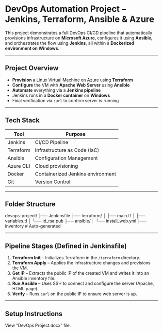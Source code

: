 # DevOps Automation Project – Jenkins, Terraform, Ansible & Azure

This project demonstrates a full DevOps CI/CD pipeline that automatically provisions infrastructure on **Microsoft Azure**, configures it using **Ansible**, and orchestrates the flow using **Jenkins**, all within a **Dockerized environment on Windows**.

---------------------------------------------------------------------------------------------

## Project Overview

- **Provision** a Linux Virtual Machine on Azure using **Terraform**
- **Configure** the VM with **Apache Web Server** using **Ansible**
- **Automate** everything via a **Jenkins pipeline**
- Jenkins runs in a **Docker container** on **Windows**
- Final verification via `curl` to confirm server is running

---------------------------------------------------------------------------------------------

## Tech Stack

| Tool       | Purpose                                 |
|------------|------------------------------------------|
| Jenkins    | CI/CD Pipeline                           |
| Terraform  | Infrastructure as Code (IaC)             |
| Ansible    | Configuration Management                 |
| Azure CLI  | Cloud provisioning                       |
| Docker     | Containerized Jenkins environment        |
| Git        | Version Control                          |

---------------------------------------------------------------------------------------------

## Folder Structure

devops-project/
├── Jenkinsfile
├── terraform/
│ ├── main.tf
│ ├── variables.tf
│ └── id_rsa.pub
├── ansible/
│ └── install_web.yml
├── inventory # Auto-generated

---------------------------------------------------------------------------------------------

## Pipeline Stages (Defined in Jenkinsfile)

1. **Terraform Init** – Initializes Terraform in the `/terraform` directory.
2. **Terraform Apply** – Applies the infrastructure changes and provisions the VM.
3. **Get IP** – Extracts the public IP of the created VM and writes it into an Ansible inventory file.
4. **Run Ansible** – Uses SSH to connect and configure the server (Apache, HTML page).
5. **Verify** – Runs `curl` on the public IP to ensure web server is up.

---

## Setup Instructions

View "DevOps Project.docx" file.
